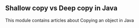 ## Shallow copy vs Deep copy in Java

This module contains articles about Copying an object in Java

